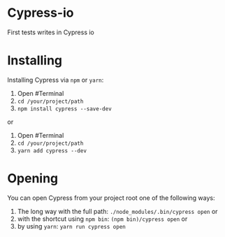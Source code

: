 # Cypress-io
First tests writes in Cypress io

# Installing
Installing Cypress via `npm` or `yarn`:
1. Open #Terminal
2. `cd /your/project/path`
3. `npm install cypress --save-dev`

or

1. Open #Terminal
2. `cd /your/project/path`
3. `yarn add cypress --dev`

# Opening
You can open Cypress from your project root one of the following ways:
1. The long way with the full path: `./node_modules/.bin/cypress open`
or
2. with the shortcut using `npm bin`: `(npm bin)/cypress open`
or
3. by using `yarn`: `yarn run cypress open`
